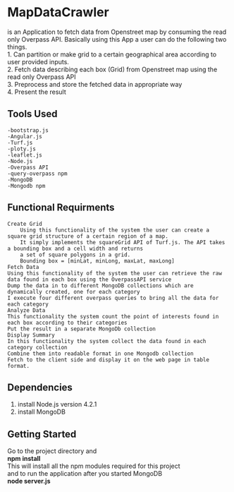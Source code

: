 # MapDataCrawler
is an Application to fetch data from Openstreet map by consuming the read only Overpass API. Basically using this App a user can do the following two things.  
    1. Can partition or make grid to a certain geographical area according to user provided inputs.  
    2. Fetch data describing each box (Grid) from Openstreet map using the read only Overpass API  
    3. Preprocess and store the fetched data in appropriate way  
    4. Present the result  
## Tools Used
    -bootstrap.js
    -Angular.js
    -Turf.js
    -ploty.js
    -leaflet.js
    -Node.js  
    -Overpass API  
    -query-overpass npm
    -MongoDB  
    -Mongodb npm
## Functional Requirments
    Create Grid    
        Using this functionality of the system the user can create a square grid structure of a certain region of a map.  
        It simply implements the squareGrid API of Turf.js. The API takes a bounding box and a cell width and returns  
        a set of square polygons in a grid.
        Bounding box = [minLat, minLong, maxLat, maxLong]
    Fetch Data  
    Using this functionality of the system the user can retrieve the raw data found in each box using the OverpassAPI service  
    Dump the data in to different MongoDB collections which are dynamically created, one for each category  
    I execute four different overpass queries to bring all the data for each category
    Analyze Data  
    This functionality the system count the point of interests found in each box according to their categories   
    Put the result in a separate MongoDb collection  
    Display Summary  
    In this functionality the system collect the data found in each category collection  
    Combine them into readable format in one Mongodb collection  
    Fetch to the client side and display it on the web page in table format.  
## Dependencies  
  1. install Node.js version 4.2.1   
  2. install MongoDB  
  
## Getting Started  
  Go to the project directory and  
      **npm install**  
  This will install all the npm modules required for this project  
  and to run the application after you started MongoDB  
      **node server.js**  
